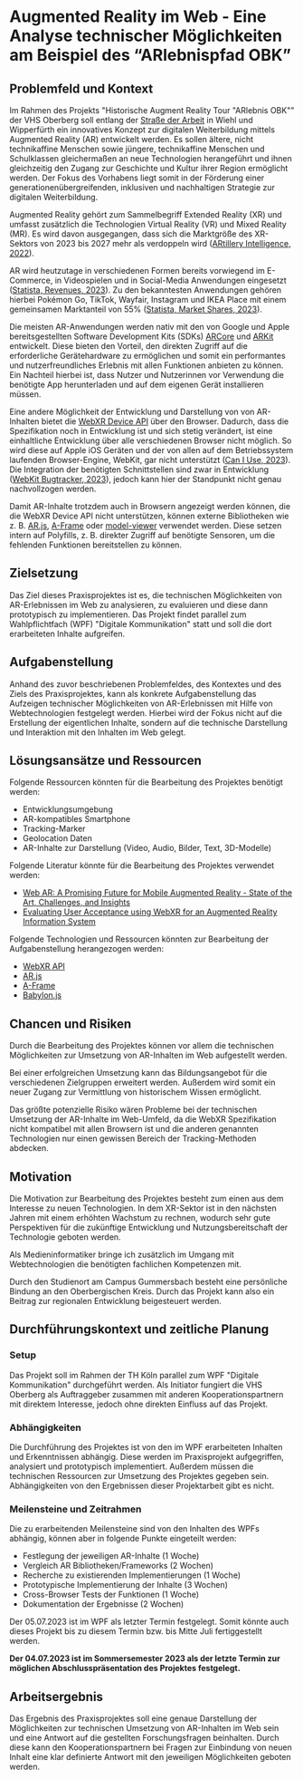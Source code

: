 # Augmented Reality im Web - Eine Analyse technischer Möglichkeiten am Beispiel des “ARlebnispfad OBK”

## Problemfeld und Kontext

Im Rahmen des Projekts "Historische Augment Reality Tour "ARlebnis OBK"" der VHS Oberberg soll entlang der [Straße der Arbeit][strasse-der-arbeit] in Wiehl und Wipperfürth ein innovatives Konzept zur digitalen Weiterbildung mittels Augmented Reality (AR) entwickelt werden. Es sollen ältere, nicht technikaffine Menschen sowie jüngere, technikaffine Menschen und Schulklassen gleichermaßen an neue Technologien herangeführt und ihnen gleichzeitig den Zugang zur Geschichte und Kultur ihrer Region ermöglicht werden. Der Fokus des Vorhabens liegt somit in der Förderung einer generationenübergreifenden, inklusiven und nachhaltigen Strategie zur digitalen Weiterbildung.

Augmented Reality gehört zum Sammelbegriff Extended Reality (XR) und umfasst zusätzlich die Technologien Virtual Reality (VR) und Mixed Reality (MR). Es wird davon ausgegangen, dass sich die Marktgröße des XR-Sektors von 2023 bis 2027 mehr als verdoppeln wird ([ARtillery Intelligence, 2022][ar-market-size]).

AR wird heutzutage in verschiedenen Formen bereits vorwiegend im E-Commerce, in Videospielen und in Social-Media Anwendungen eingesetzt ([Statista, Revenues, 2023][ar-software-statista]). Zu den bekanntesten Anwendungen gehören hierbei Pokémon Go, TikTok, Wayfair, Instagram und IKEA Place mit einem gemeinsamen Marktanteil von 55\% ([Statista, Market Shares, 2023][ar-software-statista]).

Die meisten AR-Anwendungen werden nativ mit den von Google und Apple bereitsgestellten Software Development Kits (SDKs) [ARCore][ar-core] und [ARKit][ar-kit] entwickelt. Diese bieten den Vorteil, den direkten Zugriff auf die erforderliche Gerätehardware zu ermöglichen und somit ein performantes und nutzerfreundliches Erlebnis mit allen Funktionen anbieten zu können. Ein Nachteil hierbei ist, dass Nutzer und Nutzerinnen vor Verwendung die benötigte App herunterladen und auf dem eigenen Gerät installieren müssen.

Eine andere Möglichkeit der Entwicklung und Darstellung von von AR-Inhalten bietet die [WebXR Device API][webxr] über den Browser. Dadurch, dass die Spezifikation noch in Entwicklung ist und sich stetig verändert, ist eine einhaltliche Entwicklung über alle verschiedenen Browser nicht möglich. So wird diese auf Apple iOS Geräten und der von allen auf dem Betriebssystem laufenden Browser-Engine, WebKit, gar nicht unterstützt ([Can I Use, 2023][caniuse-webxr]). Die Integration der benötigten Schnittstellen sind zwar in Entwicklung ([WebKit Bugtracker, 2023][webkit-bugtracker]), jedoch kann hier der Standpunkt nicht genau nachvollzogen werden.

Damit AR-Inhalte trotzdem auch in Browsern angezeigt werden können, die die WebXR Device API nicht unterstützen, können externe Bibliotheken wie z. B. [AR.js][arjs], [A-Frame][aframe] oder [model-viewer][model-viewer] verwendet werden. Diese setzen intern auf Polyfills, z. B. direkter Zugriff auf benötigte Sensoren, um die fehlenden Funktionen bereitstellen zu können.

## Zielsetzung

Das Ziel dieses Praxisprojektes ist es, die technischen Möglichkeiten von AR-Erlebnissen im Web zu analysieren, zu evaluieren und diese dann prototypisch zu implementieren. Das Projekt findet parallel zum Wahlpflichtfach (WPF) "Digitale Kommunikation" statt und soll die dort erarbeiteten Inhalte aufgreifen.

## Aufgabenstellung

Anhand des zuvor beschriebenen Problemfeldes, des Kontextes und des Ziels des Praxisprojektes, kann als konkrete Aufgabenstellung das Aufzeigen technischer Möglichkeiten von AR-Erlebnissen mit Hilfe von Webtechnologien festgelegt werden. Hierbei wird der Fokus nicht auf die Erstellung der eigentlichen Inhalte, sondern auf die technische Darstellung und Interaktion mit den Inhalten im Web gelegt.

## Lösungsansätze und Ressourcen

Folgende Ressourcen könnten für die Bearbeitung des Projektes benötigt werden:

- Entwicklungsumgebung
- AR-kompatibles Smartphone
- Tracking-Marker
- Geolocation Daten
- AR-Inhalte zur Darstellung (Video, Audio, Bilder, Text, 3D-Modelle)

Folgende Literatur könnte für die Bearbeitung des Projektes verwendet werden:

- [Web AR: A Promising Future for Mobile Augmented Reality - State of the Art, Challenges, and Insights](https://www.researchgate.net/publication/331205524_Web_AR_A_Promising_Future_for_Mobile_Augmented_Reality_-_State_of_the_Art_Challenges_and_Insights)
- [Evaluating User Acceptance using WebXR for an Augmented Reality Information System](https://ieeexplore.ieee.org/document/9419122)

Folgende Technologien und Ressourcen könnten zur Bearbeitung der Aufgabenstellung herangezogen werden:

- [WebXR API][webxr-mdn]
- [AR.js][arjs]
- [A-Frame][aframe]
- [Babylon.js][babylonjs]

## Chancen und Risiken

Durch die Bearbeitung des Projektes können vor allem die technischen Möglichkeiten zur Umsetzung von AR-Inhalten im Web aufgestellt werden.

Bei einer erfolgreichen Umsetzung kann das Bildungsangebot für die verschiedenen Zielgruppen erweitert werden. Außerdem wird somit ein neuer Zugang zur Vermittlung von historischem Wissen ermöglicht.

Das größte potenzielle Risiko wären Probleme bei der technischen Umsetzung der AR-Inhalte im Web-Umfeld, da die WebXR Spezifikation nicht kompatibel mit allen Browsern ist und die anderen genannten Technologien nur einen gewissen Bereich der Tracking-Methoden abdecken.

## Motivation

Die Motivation zur Bearbeitung des Projektes besteht zum einen aus dem Interesse zu neuen Technologien. In dem XR-Sektor ist in den nächsten Jahren mit einem erhöhten Wachstum zu rechnen, wodurch sehr gute Perspektiven für die zukünftige Entwicklung und Nutzungsbereitschaft der Technologie geboten werden.

Als Medieninformatiker bringe ich zusätzlich im Umgang mit Webtechnologien die benötigten fachlichen Kompetenzen mit.

Durch den Studienort am Campus Gummersbach besteht eine persönliche Bindung an den Oberbergischen Kreis. Durch das Projekt kann also ein Beitrag zur regionalen Entwicklung beigesteuert werden.

## Durchführungskontext und zeitliche Planung

### Setup

Das Projekt soll im Rahmen der TH Köln parallel zum WPF "Digitale Kommunikation" durchgeführt werden. Als Initiator fungiert die VHS Oberberg als Auftraggeber zusammen mit anderen Kooperationspartnern mit direktem Interesse, jedoch ohne direkten Einfluss auf das Projekt.

### Abhängigkeiten

Die Durchführung des Projektes ist von den im WPF erarbeiteten Inhalten und Erkenntnissen abhängig. Diese werden im Praxisprojekt aufgegriffen, analysiert und prototypisch implementiert. Außerdem müssen die technischen Ressourcen zur Umsetzung des Projektes gegeben sein. Abhängigkeiten von den Ergebnissen dieser Projektarbeit gibt es nicht.

### Meilensteine und Zeitrahmen

Die zu erarbeitenden Meilensteine sind von den Inhalten des WPFs abhängig, können aber in folgende Punkte eingeteilt werden:

- Festlegung der jeweiligen AR-Inhalte (1 Woche)
- Vergleich AR Bibliotheken/Frameworks (2 Wochen)
- Recherche zu existierenden Implementierungen (1 Woche)
- Prototypische Implementierung der Inhalte (3 Wochen)
- Cross-Browser Tests der Funktionen (1 Woche)
- Dokumentation der Ergebnisse (2 Wochen)

Der 05.07.2023 ist im WPF als letzter Termin festgelegt. Somit könnte auch dieses Projekt bis zu diesem Termin bzw. bis Mitte Juli fertiggestellt werden.

**Der 04.07.2023 ist im Sommersemester 2023 als der letzte Termin zur möglichen Abschlusspräsentation des Projektes festgelegt.**

## Arbeitsergebnis

Das Ergebnis des Praxisprojektes soll eine genaue Darstellung der Möglichkeiten zur technischen Umsetzung von AR-Inhalten im Web sein und eine Antwort auf die gestellten Forschungsfragen beinhalten. Durch diese kann den Kooperationspartnern bei Fragen zur Einbindung von neuen Inhalt eine klar definierte Antwort mit den jeweiligen Möglichkeiten geboten werden.

<!-- Sources -->

[strasse-der-arbeit]: https://www.ich-geh-wandern.de/stra%C3%9Fe-der-arbeit-bergisches-land
[ar-market-size]: https://artilleryiq.com/reports/xr-global-revenue-forecast-2021-2026/
[ar-software-statista]: https://www.statista.com/outlook/amo/ar-vr/ar-software/worldwide
[ar-core]: https://developers.google.com/ar
[ar-kit]: https://developer.apple.com/augmented-reality/
[webxr]: https://www.w3.org/TR/webxr/
[webxr-mdn]: https://developer.mozilla.org/en-US/docs/Web/API/WebXR_Device_API
[caniuse-webxr]: https://caniuse.com/webxr
[webkit-bugtracker]: https://bugs.webkit.org/show_bug.cgi?id=208988
[arjs]: https://github.com/AR-js-org/AR.js
[aframe]: https://github.com/aframevr/aframe
[model-viewer]: https://github.com/google/model-viewer
[threejs]: https://threejs.org/
[webgl]: https://www.khronos.org/webgl/
[artoolkitjs]: https://github.com/artoolkitx/jsartoolkit5
[webrtc]: https://www.w3.org/TR/webrtc/
[webvrpolyfill]: https://aframe.io/docs/1.4.0/introduction/vr-headsets-and-webxr-browsers.html#which-browsers-does-a-frame-support
[babylonjs]: https://doc.babylonjs.com/features/featuresDeepDive/webXR/webXRARFeatures

